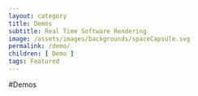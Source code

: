 ```yaml
---
layout: category
title: Demos
subtitle: Real Time Software Rendering
image: /assets/images/backgrounds/spaceCapsule.svg
permalink: /demo/
children: [ Demo ]
tags: Featured
---
```

#Demos
